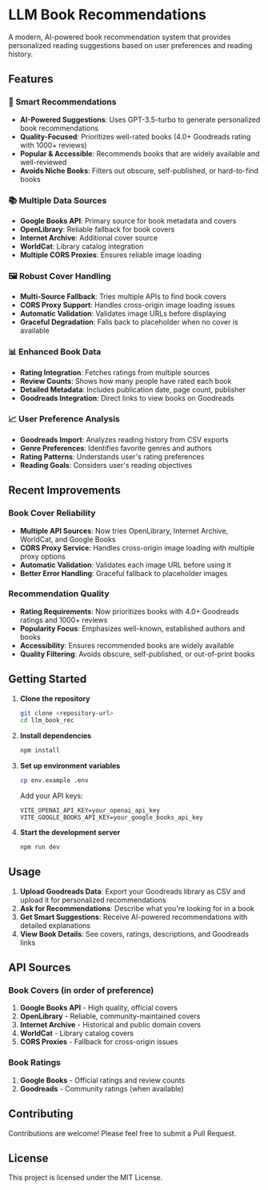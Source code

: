 # LLM Book Recommendations

A modern, AI-powered book recommendation system that provides personalized reading suggestions based on user preferences and reading history.

## Features

### 🎯 Smart Recommendations
- **AI-Powered Suggestions**: Uses GPT-3.5-turbo to generate personalized book recommendations
- **Quality-Focused**: Prioritizes well-rated books (4.0+ Goodreads rating with 1000+ reviews)
- **Popular & Accessible**: Recommends books that are widely available and well-reviewed
- **Avoids Niche Books**: Filters out obscure, self-published, or hard-to-find books

### 📚 Multiple Data Sources
- **Google Books API**: Primary source for book metadata and covers
- **OpenLibrary**: Reliable fallback for book covers
- **Internet Archive**: Additional cover source
- **WorldCat**: Library catalog integration
- **Multiple CORS Proxies**: Ensures reliable image loading

### 🖼️ Robust Cover Handling
- **Multi-Source Fallback**: Tries multiple APIs to find book covers
- **CORS Proxy Support**: Handles cross-origin image loading issues
- **Automatic Validation**: Validates image URLs before displaying
- **Graceful Degradation**: Falls back to placeholder when no cover is available

### 📊 Enhanced Book Data
- **Rating Integration**: Fetches ratings from multiple sources
- **Review Counts**: Shows how many people have rated each book
- **Detailed Metadata**: Includes publication date, page count, publisher
- **Goodreads Integration**: Direct links to view books on Goodreads

### 📈 User Preference Analysis
- **Goodreads Import**: Analyzes reading history from CSV exports
- **Genre Preferences**: Identifies favorite genres and authors
- **Rating Patterns**: Understands user's rating preferences
- **Reading Goals**: Considers user's reading objectives

## Recent Improvements

### Book Cover Reliability
- **Multiple API Sources**: Now tries OpenLibrary, Internet Archive, WorldCat, and Google Books
- **CORS Proxy Service**: Handles cross-origin image loading with multiple proxy options
- **Automatic Validation**: Validates each image URL before using it
- **Better Error Handling**: Graceful fallback to placeholder images

### Recommendation Quality
- **Rating Requirements**: Now prioritizes books with 4.0+ Goodreads ratings and 1000+ reviews
- **Popularity Focus**: Emphasizes well-known, established authors and books
- **Accessibility**: Ensures recommended books are widely available
- **Quality Filtering**: Avoids obscure, self-published, or out-of-print books

## Getting Started

1. **Clone the repository**
   ```bash
   git clone <repository-url>
   cd llm_book_rec
   ```

2. **Install dependencies**
   ```bash
   npm install
   ```

3. **Set up environment variables**
   ```bash
   cp env.example .env
   ```
   
   Add your API keys:
   ```
   VITE_OPENAI_API_KEY=your_openai_api_key
   VITE_GOOGLE_BOOKS_API_KEY=your_google_books_api_key
   ```

4. **Start the development server**
   ```bash
   npm run dev
   ```

## Usage

1. **Upload Goodreads Data**: Export your Goodreads library as CSV and upload it for personalized recommendations
2. **Ask for Recommendations**: Describe what you're looking for in a book
3. **Get Smart Suggestions**: Receive AI-powered recommendations with detailed explanations
4. **View Book Details**: See covers, ratings, descriptions, and Goodreads links

## API Sources

### Book Covers (in order of preference)
1. **Google Books API** - High quality, official covers
2. **OpenLibrary** - Reliable, community-maintained covers
3. **Internet Archive** - Historical and public domain covers
4. **WorldCat** - Library catalog covers
5. **CORS Proxies** - Fallback for cross-origin issues

### Book Ratings
1. **Google Books** - Official ratings and review counts
2. **Goodreads** - Community ratings (when available)

## Contributing

Contributions are welcome! Please feel free to submit a Pull Request.

## License

This project is licensed under the MIT License.
